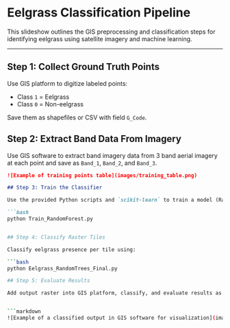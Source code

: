 # Eelgrass Classification Pipeline

This slideshow outlines the GIS preprocessing and classification steps for identifying eelgrass using satellite imagery and machine learning.

---

## Step 1: Collect Ground Truth Points

Use GIS platform to digitize labeled points:

- Class `1` = Eelgrass  
- Class `0` = Non-eelgrass

Save them as shapefiles or CSV with field `G_Code`.


## Step 2: Extract Band Data From Imagery

Use GIS software to extract band imagery data from 3 band aerial imagery at each point and save as `Band_1`, `Band_2`, and `Band_3`.

```markdown
![Example of training points table](images/training_table.png)

## Step 3: Train the Classifier

Use the provided Python scripts and `scikit-learn` to train a model (Random Forest).

```bash
python Train_RandomForest.py


## Step 4: Classify Raster Tiles

Classify eelgrass presence per tile using: 

```bash
python Eelgrass_RandomTrees_Final.py

## Step 5: Evaluate Results

Add output raster into GIS platform, classify, and evaluate results as needed.


```markdown
![Example of a classified output in GIS software for visualization](images/classified_output.png)
